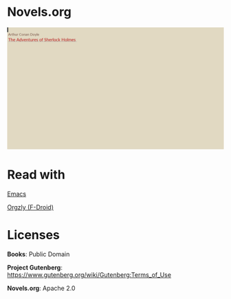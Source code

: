 # Novels.org
![reading ebook in emacs](novels.org.gif)

# Read with

[Emacs](https://www.gnu.org/software/emacs/)

[Orgzly (F-Droid)](http://www.orgzly.com/)


# Licenses

**Books**: Public Domain

**Project Gutenberg**: <https://www.gutenberg.org/wiki/Gutenberg:Terms_of_Use>

**Novels.org**: Apache 2.0

